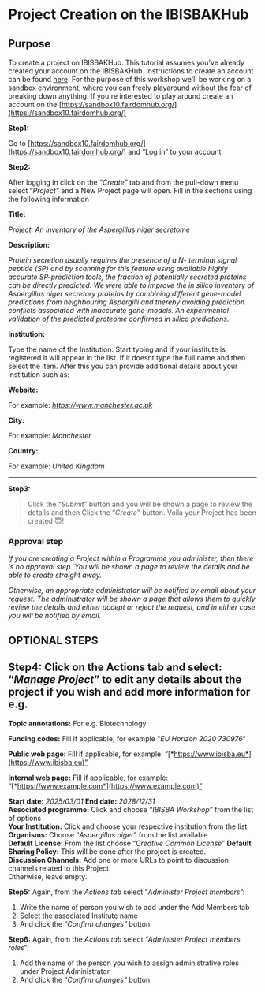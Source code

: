 # Project Creation on the IBISBAKHub

## Purpose

To create a project on IBISBAKHub. This tutorial assumes you’ve already created your account on the IBISBAKHub. Instructions to create an account can be found [here](https://ibisba.github.io/handbook/hub_account_creation.html).
For the purpose of this workshop we'll be working on a sandbox environment, where you can freely playaround without the fear of breaking down anything. If you're interested to play around create an account on the [https://sandbox10.fairdomhub.org/](https://sandbox10.fairdomhub.org/)


**Step1:**

Go to [https://sandbox10.fairdomhub.org/](https://sandbox10.fairdomhub.org/) and “Log in” to your account

**Step2:**

After logging in click on the “*Create”* tab and from the pull-down menu select “*Project”* and a New Project page will open. Fill in the sections using the following information

**Title:**

*Project: An inventory of the Aspergillus niger secretome*

**Description:**

*Protein secretion usually requires the presence of a N- terminal signal peptide (SP) and by scanning for this feature using available highly accurate SP-prediction tools, the fraction of potentially secreted proteins can be directly predicted. We were able to improve the in silico inventory of Aspergillus niger secretory proteins by combining different gene-model predictions from neighbouring Aspergilli and thereby avoiding prediction conflicts associated with inaccurate gene-models. An experimental validation of the predicted proteome confirmed in silico predictions.*

**Institution:**

Type the name of the Institution: Start typing and if your institute is registered it will appear in the list. If it doesnt type the full name and then select the item. After this you can provide additional details about your institution such as:

**Website:**

For example: *https://www.manchester.ac.uk*

**City:**

For example: *Manchester*  

**Country:**

For example: *United Kingdom*

------

**Step3:** 

> Click the “*Submit*” button and you will be shown a page to review the details and then
> Click the “*Create*" button. Voila your Project has been created 😇!

### Approval step

*If you are creating a Project within a Programme you administer, then there is no approval step. You will be shown a page to review the details and be able to create straight away.*

*Otherwise, an appropriate administrator will be notified by email about your request.  The administrator will be shown a page that allows them to quickly review the details and either accept or reject the request, and in either case you will be notified by email.*

## OPTIONAL STEPS

## Step4: Click on the Actions tab and select: “*Manage Project*” to edit any details about the project if you wish and add more information  for e.g.

**Topic annotations:**
For e.g. Biotechnology  

**Funding codes:**
Fill if applicable, for example "*EU Horizon 2020 730976*"  

**Public web page:**
Fill if applicable, for example: “[*https://www.ibisba.eu*](https://www.ibisba.eu)”

**Internal web page:**
Fill if applicable, for example: “[*https://www.example.com*](https://www.example.com)”  

**Start date:** *2025/03/01*         **End date:**  *2028/12/31*  
**Associated programme:**
Click and choose *“IBISBA Workshop”* from the list of options  
**Your Institution:**
Click and choose your respective institution from the list  
**Organisms:**
Choose “*Aspergillus niger*” from the list available  
**Default License:**
From the list choose “*Creative Common License*”
**Default Sharing Policy:**
This will be done after the project is created.  
**Discussion Channels:**
Add one or more URLs to point to discussion channels related to this Project.  
Otherwise, leave empty.

**Step5:** Again, from the *Actions tab* select “*Administer Project members*”:

1. Write the name of person you wish to add under the Add Members tab
2. Select the associated Institute name  
3. And click the “*Confirm changes”* button

**Step6:** Again, from the *Actions tab* select “*Administer Project members roles*”:

1. Add the name of the person you wish to assign administrative roles under Project Administrator  
2. And click the “*Confirm changes”* button
